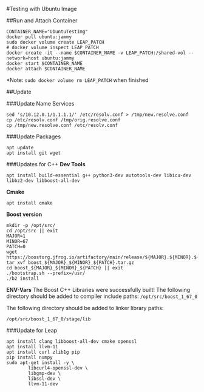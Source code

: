 #Testing with Ubuntu Image

##Run and Attach Container

```
CONTAINER_NAME="UbuntuTestImg"
docker pull ubuntu:jammy
sudo docker volume create LEAP_PATCH
# docker volume inspect LEAP_PATCH
docker create -it --name $CONTAINER_NAME -v LEAP_PATCH:/shared-vol --network=host ubuntu:jammy
docker start $CONTAINER_NAME
docker attach $CONTAINER_NAME
```

*Note: `sudo docker volume rm LEAP_PATCH` when finished

##Update

###Update Name Services
```
sed 's/10.12.0.1/1.1.1.1/' /etc/resolv.conf > /tmp/new.resolve.conf
cp /etc/resolv.conf /tmp/orig.resolve.conf
cp /tmp/new.resolve.conf /etc/resolv.conf
```
###Update Packages
```
apt update
apt install git wget
```

###Updates for C++
**Dev Tools**
```
apt install build-essential g++ python3-dev autotools-dev libicu-dev libbz2-dev libboost-all-dev
```
**Cmake**
```
apt install cmake
```
**Boost version**
```
mkdir -p /opt/src/
cd /opt/src || exit
MAJOR=1
MINOR=67
PATCH=0
wget https://boostorg.jfrog.io/artifactory/main/release/${MAJOR}.${MINOR}.${PATCH}/source/boost_${MAJOR}_${MINOR}_${PATCH}.tar.gz
tar xvf boost_${MAJOR}_${MINOR}_${PATCH}.tar.gz
cd boost_${MAJOR}_${MINOR}_${PATCH} || exit
./bootstrap.sh --prefix=/usr/
./b2 install
```

**ENV-Vars**
The Boost C++ Libraries were successfully built!
The following directory should be added to compiler include paths:
`/opt/src/boost_1_67_0`

The following directory should be added to linker library paths:

`/opt/src/boost_1_67_0/stage/lib`

###Update for Leap

```
apt install clang libboost-all-dev cmake openssl
apt install llvm-11
apt install curl zlib1g pip
pip install numpy
sudo apt-get install -y \
        libcurl4-openssl-dev \
        libgmp-dev \
        libssl-dev \
        llvm-11-dev
```
